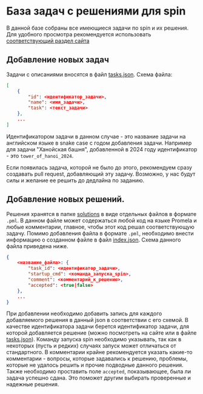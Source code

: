 # База задач с решениями для spin

В данной базе собраны все имеющиеся задачи по spin и их решения. Для удобного просмотра рекомендуется использовать [соответствующий раздел сайта](fvcrusher.github.io/spin)

## Добавление новых задач

Задачи с описаниями вносятся в файл [tasks.json](tasks.json/). Схема файла:

```json
[
    {
        "id": <идентификатор_задачи>,
        "name": <имя_задачи>,
        "task": <текст_задачи>
    },
    ...
]
```

Идентификатором задачи в данном случае - это название задачи на английском языке в snake case с годом добавления задачи. Например для задачи "Ханойская башня", добавленной в 2024 году идентификатор - это `tower_of_hanoi_2024`.

Если появилась задача, которой не было до этого, рекомендуем сразу создавать pull request, добавляющий эту задачу. Возможно, у нас будут силы и желание ее решить до дедлайна по заданию.

## Добавление новых решений.

Решения хранятся в папке [solutions](solutions/) в виде отдельных файлов в формате `.pml`. В данном файле может содержаться любой код на языке Promela и любые комментарии, главное, чтобы этот код решал соответствующую задачу. Помимо добавления файла в формате `.pml`, необходимо внести информацию о созданном файле в файл [index.json](solutions/index.json/). Схема данного файла приведена ниже.

```json
{
    <название_файла>: {
        "task_id": <идентификатор_задачи>,
        "startup_cmd": <команда_запуска_spin>,
        "comment": <комментарий_к_решению>,
        "accepted": <true|false>
    },
    ...
}
```

При добавлении необходимо добавить запись для каждого добавляемого решения в данный json в соответствии с его схемой. В качестве идентификатора задачи берется идентификатор задачи, для которой добавляется решение (можно посмотреть на сайте или в файле [tasks.json](tasks.json/)). Команду запуска spin необходимо указывать, так как в некоторых (пусть и редких) случаях запуск может отличаться от стандартного. В комментарии крайне рекомендуется указать какие-то комментарии - вопросы, которые задавались к решению, проблемы, которые не удалось решить и прочие подводные данного решения. Также необходимо проставить поле `accepted`, показывающее, была ли задача успешно сдана. Это поможет другим выбирать проверенные и надежные решения.
